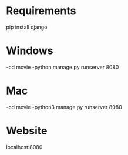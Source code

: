 # Requirements
pip install django

# Windows
-cd movie
-python manage.py runserver 8080

# Mac
-cd movie
-python3 manage.py runserver 8080

# Website
localhost:8080

